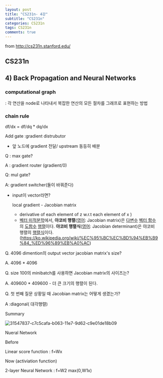 ```yaml
---
layout: post
title: "CS231n- 4강"
subtitle: "CS231n"
categories: CS231n
tags: CS231n
comments: true
---
```


from http://cs231n.stanford.edu/

## CS231n

##  4) Back Propagation and Neural Networks

### computational graph 

: 각 연산을 node로 나타내서 복잡한 연산의 모든 절차를 그래프로 표현하는 방법 

### chain rule



df/dx = df/dq * dq/dx   



Add gate :gradient distrubutor

- 앞 노드에 gradient 전달/ upstream 동등히 배분



Q : max gate?

A : gradient router (gradient/0)

Q: mul gate?

A: gradient switcher(둘이 바꿔준다)



- input이 vector라면?

  local gradient - Jacobian matrix

  - derivative of each element of z w.r.t each element of x )
  - [벡터 미적분학](https://ko.wikipedia.org/wiki/%EB%B2%A1%ED%84%B0_%EB%AF%B8%EC%A0%81%EB%B6%84%ED%95%99)에서, **야코비 행렬**([영어](https://ko.wikipedia.org/wiki/%EC%98%81%EC%96%B4): Jacobian matrix)은 [다변수](https://ko.wikipedia.org/wiki/%EB%8B%A4%EB%B3%80%EC%88%98_%ED%95%A8%EC%88%98) [벡터 함수](https://ko.wikipedia.org/wiki/%EB%B2%A1%ED%84%B0_%ED%95%A8%EC%88%98)의 [도함수](https://ko.wikipedia.org/wiki/%EB%8F%84%ED%95%A8%EC%88%98) [행렬](https://ko.wikipedia.org/wiki/%ED%96%89%EB%A0%AC)이다. **야코비 행렬식**([영어](https://ko.wikipedia.org/wiki/%EC%98%81%EC%96%B4): Jacobian determinant)은 야코비 행렬의 [행렬식](https://ko.wikipedia.org/wiki/%ED%96%89%EB%A0%AC%EC%8B%9D)이다. (https://ko.wikipedia.org/wiki/%EC%95%BC%EC%BD%94%EB%B9%84_%ED%96%89%EB%A0%AC)



Q. 4096 dimention의 output vector jacobian matrix's size?

A. 4096 * 4096

Q. size 100의 minibatch를 사용하면 Jacobian matrix의 사이즈는?

A. 409600 * 409600 - 더 큰 크기의 행렬이 된다.

Q. 첫 번째 질문 상황일 때 Jacobian matrix는 어떻게 생겼는가?

A :diagonal( 대각행렬)



Summary

![31547837-c7c5cafa-b063-11e7-9d62-c9e01de18b09](C:\Users\Kim\Desktop\gangsss.github.io\assets\img\cs231n-4-1)



Nueral Network



Before

Linear score function : f=Wx 



Now (activiation function)

2-layer Neural Network : f=W2 max(0,W1x)

 



 

